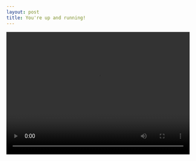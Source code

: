 ```yaml
---
layout: post
title: You're up and running!
---
```

<video width="480" height="320" controls="controls">
  <source src="/animations/diffusion.mp4" type="video/mp4">
</video>
